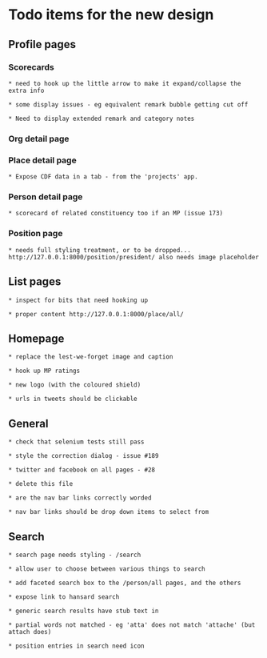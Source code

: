 # Todo items for the new design

## Profile pages

### Scorecards

    * need to hook up the little arrow to make it expand/collapse the extra info
    
    * some display issues - eg equivalent remark bubble getting cut off
    
    * Need to display extended remark and category notes


### Org detail page
    
### Place detail page

    * Expose CDF data in a tab - from the 'projects' app.

### Person detail page

    * scorecard of related constituency too if an MP (issue 173)

### Position page

    * needs full styling treatment, or to be dropped... http://127.0.0.1:8000/position/president/ also needs image placeholder


## List pages

    * inspect for bits that need hooking up

    * proper content http://127.0.0.1:8000/place/all/

## Homepage

    * replace the lest-we-forget image and caption

    * hook up MP ratings
    
    * new logo (with the coloured shield)
    
    * urls in tweets should be clickable
    

## General

    * check that selenium tests still pass

    * style the correction dialog - issue #189
    
    * twitter and facebook on all pages - #28

    * delete this file
    
    * are the nav bar links correctly worded
    
    * nav bar links should be drop down items to select from
    

## Search

    * search page needs styling - /search

    * allow user to choose between various things to search
    
    * add faceted search box to the /person/all pages, and the others
    
    * expose link to hansard search

    * generic search results have stub text in
    
    * partial words not matched - eg 'atta' does not match 'attache' (but attach does)

    * position entries in search need icon

